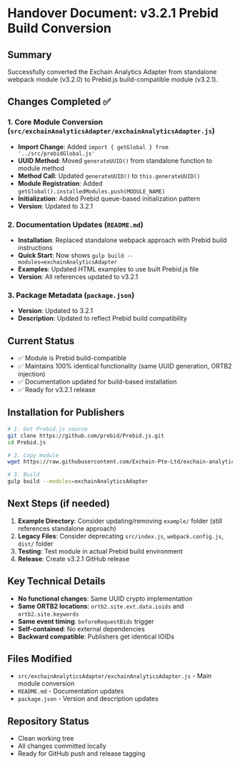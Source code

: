 # Handover Document: v3.2.1 Prebid Build Conversion

## Summary
Successfully converted the Exchain Analytics Adapter from standalone webpack module (v3.2.0) to Prebid.js build-compatible module (v3.2.1).

## Changes Completed ✅

### 1. Core Module Conversion (`src/exchainAnalyticsAdapter/exchainAnalyticsAdapter.js`)
- **Import Change**: Added `import { getGlobal } from '../src/prebidGlobal.js'`
- **UUID Method**: Moved `generateUUID()` from standalone function to module method
- **Method Call**: Updated `generateUUID()` to `this.generateUUID()`
- **Module Registration**: Added `getGlobal().installedModules.push(MODULE_NAME)`
- **Initialization**: Added Prebid queue-based initialization pattern
- **Version**: Updated to 3.2.1

### 2. Documentation Updates (`README.md`)
- **Installation**: Replaced standalone webpack approach with Prebid build instructions
- **Quick Start**: Now shows `gulp build --modules=exchainAnalyticsAdapter`
- **Examples**: Updated HTML examples to use built Prebid.js file
- **Version**: All references updated to v3.2.1

### 3. Package Metadata (`package.json`)
- **Version**: Updated to 3.2.1
- **Description**: Updated to reflect Prebid build compatibility

## Current Status
- ✅ Module is Prebid build-compatible
- ✅ Maintains 100% identical functionality (same UUID generation, ORTB2 injection)
- ✅ Documentation updated for build-based installation
- ✅ Ready for v3.2.1 release

## Installation for Publishers
```bash
# 1. Get Prebid.js source
git clone https://github.com/prebid/Prebid.js.git
cd Prebid.js

# 2. Copy module
wget https://raw.githubusercontent.com/Exchain-Pte-Ltd/exchain-analytics-adapter/main/src/exchainAnalyticsAdapter/exchainAnalyticsAdapter.js -O modules/exchainAnalyticsAdapter.js

# 3. Build
gulp build --modules=exchainAnalyticsAdapter
```

## Next Steps (if needed)
1. **Example Directory**: Consider updating/removing `example/` folder (still references standalone approach)
2. **Legacy Files**: Consider deprecating `src/index.js`, `webpack.config.js`, `dist/` folder
3. **Testing**: Test module in actual Prebid build environment
4. **Release**: Create v3.2.1 GitHub release

## Key Technical Details
- **No functional changes**: Same UUID crypto implementation
- **Same ORTB2 locations**: `ortb2.site.ext.data.ioids` and `ortb2.site.keywords`
- **Same event timing**: `beforeRequestBids` trigger
- **Self-contained**: No external dependencies
- **Backward compatible**: Publishers get identical IOIDs

## Files Modified
- `src/exchainAnalyticsAdapter/exchainAnalyticsAdapter.js` - Main module conversion
- `README.md` - Documentation updates
- `package.json` - Version and description updates

## Repository Status
- Clean working tree
- All changes committed locally
- Ready for GitHub push and release tagging 